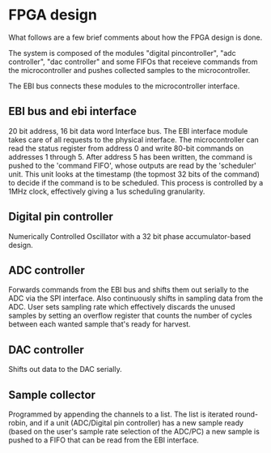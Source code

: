 # FPGA design

What follows are a few brief comments about how the FPGA design is done.

The system is composed of the modules "digital pincontroller", "adc controller", "dac controller" and some FIFOs that receieve commands from the microcontroller and pushes collected samples to the microcontroller.

The EBI bus connects these modules to the microcontroller interface.

## EBI bus and ebi interface
20 bit address, 16 bit data word Interface bus. The EBI interface module takes
care of all requests to the physical interface. The microcontroller can read the
status register from address 0 and write 80-bit commands on addresses 1 through
5. After address 5 has been written, the command is pushed to the 'command
   FIFO', whose outputs are read by the 'scheduler' unit. This unit looks at the
   timestamp (the topmost 32 bits of the command) to decide if the command is to
   be scheduled. This process is controlled by a 1MHz clock, effectively giving
   a 1us scheduling granularity.

## Digital pin controller
Numerically Controlled Oscillator with a 32 bit phase accumulator-based design.

## ADC controller
Forwards commands from the EBI bus and shifts them out serially to the ADC via the SPI interface.
Also continuously shifts in sampling data from the ADC. User sets sampling rate which effectively discards the unused samples by setting an overflow register that counts the number of cycles between each wanted sample that's ready for harvest.

## DAC controller
Shifts out data to the DAC serially.

## Sample collector 
Programmed by appending the channels to a list. The list is iterated round-robin, and if a unit (ADC/Digital pin controller) has a new sample ready (based on the user's sample rate selection of the ADC/PC) a new sample is pushed to a FIFO that can be read from the EBI interface.
